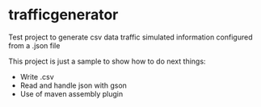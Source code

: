 # trafficgenerator
Test project to generate csv data traffic simulated information configured from a .json file

This project is just a sample to show how to do next things:

- Write .csv
- Read and handle json with gson
- Use of maven assembly plugin
